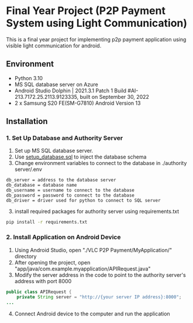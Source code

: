 # Final Year Project (P2P Payment System using Light Communication)
This is a final year project for implementing p2p payment application using visible light communication for android.

## Environment
- Python 3.10
- MS SQL database server on Azure
- Android Studio Dolphin | 2021.3.1 Patch 1 Build #AI-213.7172.25.2113.9123335, built on September 30, 2022
- 2 x Samsung S20 FE(SM-G7810) Android Version 13

## Installation
### 1. Set Up Database and Authority Server
1. Set up MS SQL database server.
2. Use [setup_database.sql](setup_database.sql) to inject the database schema
3. Change environment variables to connect to the database in ./authority server/.env<br>
```
db_server = address to the database server
db_database = database name
db_username = username to connect to the database
db_password = password to connect to the database
db_driver = driver used for python to connect to SQL server
```
3. install required packages for authority server using requirements.txt
```bash
pip install -r requirements.txt
```

### 2. Install Application on Android Device
1. Using Android Studio, open "./VLC P2P Payment/MyApplication/" directory
2. After opening the project, open "app/java/com.example.myapplication/APIRequest.java"
3. Modify the server address in the code to point to the authority server's address with port 8000
```java
public class APIRequest {
    private String server = "http://{your server IP address}:8000";
...
```
4. Connect Android device to the computer and run the application
